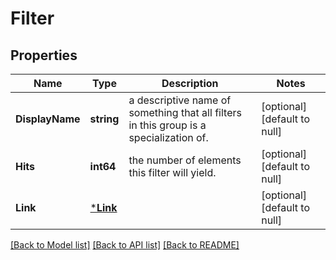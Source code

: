 # Filter

## Properties
Name | Type | Description | Notes
------------ | ------------- | ------------- | -------------
**DisplayName** | **string** | a descriptive name of something that all filters in this group is a specialization of. | [optional] [default to null]
**Hits** | **int64** | the number of elements this filter will yield. | [optional] [default to null]
**Link** | [***Link**](Link.md) |  | [optional] [default to null]

[[Back to Model list]](../README.md#documentation-for-models) [[Back to API list]](../README.md#documentation-for-api-endpoints) [[Back to README]](../README.md)

